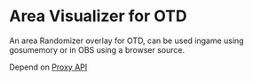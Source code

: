 # Area Visualizer for OTD

An area Randomizer overlay for OTD, can be used ingame using gosumemory or in OBS using a browser source.

Depend on [Proxy API](https://github.com/Mrcubix/Gess1t-s-Proxy-API)